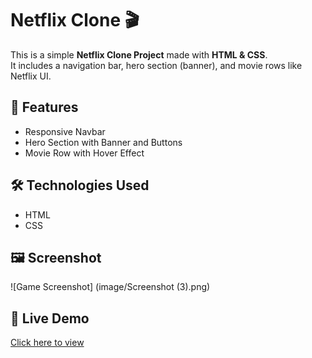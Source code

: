 # Netflix Clone 🎬

This is a simple **Netflix Clone Project** made with **HTML & CSS**.  
It includes a navigation bar, hero section (banner), and movie rows like Netflix UI.

## 🚀 Features
- Responsive Navbar  
- Hero Section with Banner and Buttons  
- Movie Row with Hover Effect  

## 🛠️ Technologies Used
- HTML  
- CSS  

## 🖼️ Screenshot  

![Game Screenshot] (image/Screenshot (3).png)
## 🔗 Live Demo
[Click here to view](https://himanshugupta278.github.io/Netflix/)
